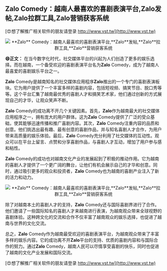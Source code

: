 ## ****Zalo** Comedy：越南人最喜欢的喜剧表演平台,**Zalo**发帖,**Zalo**拉群工具,**Zalo**营销获客系统**

[😍想了解推广相关软件的朋友请登录 http://www.vst.tw](http://www.vst.tw)

 <center><img src="https://vst.tw/MP4/tuiguang/png/2.png" alt="**Zalo** Comedy：越南人最喜欢的喜剧表演平台,**Zalo**发帖,**Zalo**拉群工具,**Zalo**营销获客系统"></center>

**😄正文：**
在当今数字化时代，社交媒体平台的兴起为人们创造了更多的娱乐选择。而在越南，一个备受欢迎的喜剧表演平台名为**Zalo** Comedy，成为了越南人最喜爱的喜剧娱乐平台之一。

**Zalo** Comedy是越南知名的社交媒体应用程序**Zalo**推出的一个专门的喜剧表演板块。它为用户提供了一个丰富多样的喜剧内容，包括短视频、搞笑节目、脱口秀等等。这个平台汇集了越南最优秀的喜剧人才和搞笑艺术家，他们通过创新的方式展现自己的才华，让观众笑声不断。

**Zalo** Comedy的成功离不开几个关键因素。首先，**Zalo**作为越南最大的社交媒体应用程序之一，拥有庞大的用户群体。这为**Zalo** Comedy提供了广泛的受众基础，使其能够迅速传播和推广喜剧内容。其次，**Zalo** Comedy注重内容的品质和创意。他们挑选出最有趣、最有创意的喜剧作品，并与知名喜剧人才合作，为用户带来高质量的娱乐体验。最后，**Zalo** Comedy充分利用了社交媒体的互动性。观众可以在平台上留言、点赞和分享喜剧作品，与喜剧人才互动，增加了用户参与感和粘性。

**Zalo** Comedy的成功也对越南文化产业的发展起到了积极的推动作用。它为越南的喜剧人才提供了一个更广阔的舞台，让他们有机会展示自己的才华和创意。同时，通过吸引更多的观众和投资者，**Zalo** Comedy也为越南的喜剧产业注入了新的活力和动力。

 <center><img src="https://vst.tw/MP4/tuiguang/png/4.png" alt="**Zalo** Comedy：越南人最喜欢的喜剧表演平台,**Zalo**发帖,**Zalo**拉群工具,**Zalo**营销获客系统"></center>

除了对越南本土的喜剧人才的支持，**Zalo** Comedy还与国际喜剧界进行了合作。他们邀请了一些国际知名的喜剧人才来越南进行表演，为越南观众带来全球视野的喜剧体验。这种跨文化的交流和合作不仅丰富了越南观众的娱乐选择，也促进了越南与世界的文化交流。

总之，**Zalo** Comedy作为越南最受欢迎的喜剧表演平台，为越南观众带来了丰富多样的娱乐内容。它的成功离不开**Zalo**平台的支持、优质的喜剧内容和与国际合作的努力。通过**Zalo** Comedy，越南人民可以尽情享受喜剧的快乐，同时也促进了越南的文化产业发展和国际交流。

[😍想了解推广相关软件的朋友请登录 http://www.vst.tw](http://www.vst.tw)



